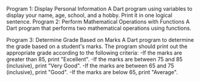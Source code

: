 Program 1: Display Personal Information
A Dart program using variables to display your name, age, school, and a hobby. Print it in one logical sentence.
Program 2: Perform Mathematical Operations with Functions
A Dart program that performs two mathematical operations using functions.



Program 3: Determine Grade Based on Marks
A Dart program to determine the grade based on a student's marks. The program should print out the appropriate grade according to the following criteria:
 -If the marks are greater than 85, print "Excellent".
 -If the marks are between 75 and 85 (inclusive), print "Very Good".
 -If the marks are between 65 and 75 (inclusive), print "Good".
 -If the marks are below 65, print "Average".

